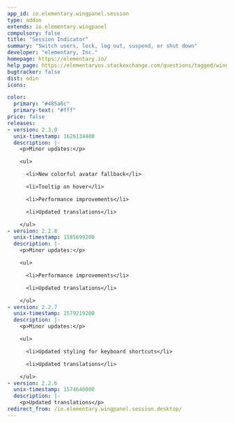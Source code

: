 ```yaml
---
app_id: io.elementary.wingpanel.session
type: addon
extends: io.elementary.wingpanel
compulsory: false
title: "Session Indicator"
summary: "Switch users, lock, log out, suspend, or shut down"
developer: "elementary, Inc."
homepage: https://elementary.io/
help_page: https://elementaryos.stackexchange.com/questions/tagged/wingpanel
bugtracker: false
dist: odin
icons:

color:
  primary: "#485a6c"
  primary-text: "#fff"
price: false
releases:
- version: 2.3.0
  unix-timestamp: 1626134400
  description: |-
    <p>Minor updates:</p>

    <ul>

      <li>New colorful avatar fallback</li>

      <li>Tooltip on hover</li>

      <li>Performance improvements</li>

      <li>Updated translations</li>

    </ul>
- version: 2.2.8
  unix-timestamp: 1585699200
  description: |-
    <p>Minor updates:</p>

    <ul>

      <li>Performance improvements</li>

      <li>Updated translations</li>

    </ul>
- version: 2.2.7
  unix-timestamp: 1579219200
  description: |-
    <p>Minor updates:</p>

    <ul>

      <li>Updated styling for keyboard shortcuts</li>

      <li>Updated translations</li>

    </ul>
- version: 2.2.6
  unix-timestamp: 1574640000
  description: |-
    <p>Updated translations</p>
redirect_from: /io.elementary.wingpanel.session.desktop/
---
```


